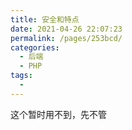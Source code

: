 ```yaml
---
title: 安全和特点
date: 2021-04-26 22:07:23
permalink: /pages/253bcd/
categories:
  - 后端
  - PHP
tags:
  - 
---
```


这个暂时用不到，先不管